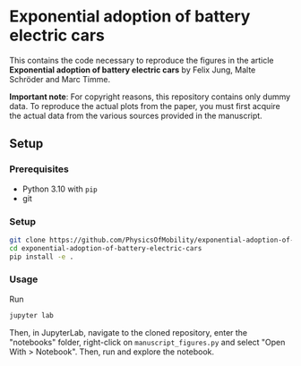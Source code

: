 # Exponential adoption of battery electric cars

This contains the code necessary to reproduce the figures in the article **Exponential adoption of battery electric cars** by Felix Jung, Malte Schröder and Marc Timme.

**Important note**: For copyright reasons, this repository contains only dummy data. To reproduce the actual plots from the paper, you must first acquire the actual data from the various sources provided in the manuscript.

## Setup

### Prerequisites

- Python 3.10 with `pip`
- git

### Setup

```bash
git clone https://github.com/PhysicsOfMobility/exponential-adoption-of-battery-electric-cars.git
cd exponential-adoption-of-battery-electric-cars
pip install -e .
```

### Usage

Run
```bash
jupyter lab
```

Then, in JupyterLab, navigate to the cloned repository, enter the "notebooks" folder, right-click on `manuscript_figures.py` and select "Open With > Notebook". Then, run and explore the notebook. 

